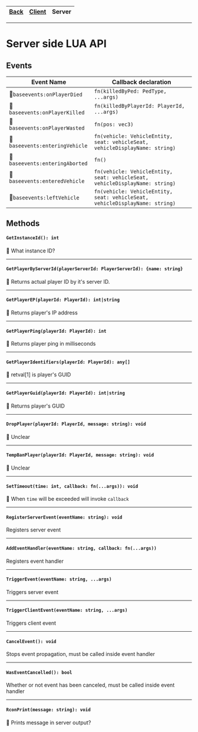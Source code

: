 |[Back](API)|[Client](API/Client.md)|Server|
|---|---|---|

---

# Server side LUA API

## Events

Event Name|Callback declaration
----------|--------------------
:no_entry_sign:`baseevents:onPlayerDied`   |`fn(killedByPed: PedType, ...args)`
:no_entry_sign:`baseevents:onPlayerKilled` |`fn(killedByPlayerId: PlayerId, ...args)`
:no_entry_sign:`baseevents:onPlayerWasted` |`fn(pos: vec3)`
:no_entry_sign:`baseevents:enteringVehicle`|`fn(vehicle: VehicleEntity, seat: vehicleSeat, vehicleDisplayName: string)`
:no_entry_sign:`baseevents:enteringAborted`|`fn()`
:no_entry_sign:`baseevents:enteredVehicle` |`fn(vehicle: VehicleEntity, seat: vehicleSeat, vehicleDisplayName: string)`
:no_entry_sign:`baseevents:leftVehicle`    |`fn(vehicle: VehicleEntity, seat: vehicleSeat, vehicleDisplayName: string)`


## Methods

#### `GetInstanceId(): int`
:no_entry_sign: What instance ID?

---

#### `GetPlayerByServerId(playerServerId: PlayerServerId): {name: string}`
:no_entry_sign: Returns actual player ID by it's server ID.

---

#### `GetPlayerEP(playerId: PlayerId): int|string`
:no_entry_sign: Returns player's IP address

---

#### `GetPlayerPing(playerId: PlayerId): int`
:no_entry_sign: Returns player ping in milliseconds

---

#### `GetPlayerIdentifiers(playerId: PlayerId): any[]`
:no_entry_sign: retval[1] is player's GUID

---

#### `GetPlayerGuid(playerId: PlayerId): int|string`
:no_entry_sign: Returns player's GUID

---

#### `DropPlayer(playerId: PlayerId, message: string): void`
:no_entry_sign: Unclear

---

#### `TempBanPlayer(playerId: PlayerId, message: string): void`
:no_entry_sign: Unclear

---

#### `SetTimeout(time: int, callback: fn(...args)): void`
:no_entry_sign: When `time` will be exceeded will invoke `callback`

---

#### `RegisterServerEvent(eventName: string): void`
Registers server event

---

#### `AddEventHandler(eventName: string, callback: fn(...args))`
Registers event handler

---

#### `TriggerEvent(eventName: string, ...args)`
Triggers server event

---

#### `TriggerClientEvent(eventName: string, ...args)`
Triggers client event

---

#### `CancelEvent(): void`
Stops event propagation, must be called inside event handler

---

#### `WasEventCancelled(): bool`
Whether or not event has been canceled, must be called inside event handler

---

#### `RconPrint(message: string): void`
:no_entry_sign: Prints message in server output?
